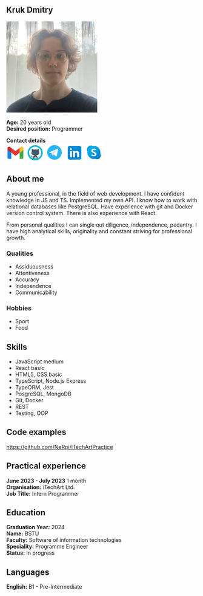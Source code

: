 ## Kruk Dmitry

![](/statics/profile.picture.jpg)

**Age:** 20 years old  
**Desired position:** Programmer

**Contact details**  
[![](/statics/gmail.svg)](mailto:dmitrykruk12@gmail.com)
[![](/statics/github.svg)](https://github.com/NeRpi)
[![](/statics/telegram.svg)](https://t.me/nerpi4)
[![](/statics/linked.in.svg)](https://www.linkedin.com/in/nerpi/)
[![](/statics/skype.svg)](https://join.skype.com/invite/Chg5F92dNNd1)

## About me

A young professional, in the field of web development. I have confident knowledge in JS and TS. Implemented my own API. I know how to work with relational databases like PostgreSQL. Have experience with git and Docker version control system. There is also experience with React.

From personal qualities I can single out diligence, independence, pedantry. I have high analytical skills, originality and constant striving for professional growth.

### Qualities

- Assiduousness
- Attentiveness
- Accuracy
- Independence
- Communicability

### Hobbies

- Sport
- Food

## Skills

- JavaScript medium
- React basic
- HTML5, CSS basic
- TypeScript, Node.js Express
- TypeORM, Jest
- PosgreSQL, MongoDB
- Git, Docker
- REST
- Testing, OOP

## Code examples

https://github.com/NeRpi/iTechArtPractice

## Practical experience

**June 2023 - July 2023** 1 month  
**Organisation:** iTechArt Ltd.  
**Job Title:** Intern Programmer

## Education

**Graduation Year:** 2024  
**Name:** BSTU  
**Faculty:** Software of information technologies  
**Speciality:** Programme Engineer  
**Status:** In progress

## Languages

**English:** B1 - Pre-Intermediate
